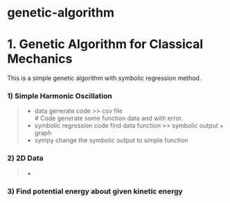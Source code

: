 # genetic-algorithm
# 1. Genetic Algorithm for Classical Mechanics

This is a simple genetic algorithm with symbolic regression method.


### 1) Simple Harmonic Oscillation
> - data generate code >> csv file\
    # Code generate some function data and with error.
> - symbolic regression code find data function >> symbolic output + graph
> - sympy change the symbolic output to simple function

### 2) 2D Data
> - 


### 3) Find potential energy about given kinetic energy

